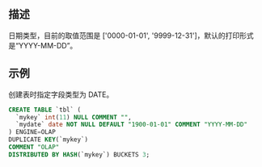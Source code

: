 ## 描述
日期类型，目前的取值范围是 ['0000-01-01', '9999-12-31']，默认的打印形式是“YYYY-MM-DD”。

## 示例
创建表时指定字段类型为 DATE。
```sql
CREATE TABLE `tbl` (
  `mykey` int(11) NULL COMMENT "",
  `mydate` date NOT NULL DEFAULT "1900-01-01" COMMENT "YYYY-MM-DD"
) ENGINE=OLAP
DUPLICATE KEY(`mykey`)
COMMENT "OLAP"
DISTRIBUTED BY HASH(`mykey`) BUCKETS 3;
```
